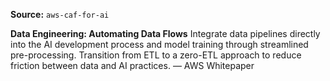 **Source:** `aws-caf-for-ai`

**Data Engineering: Automating Data Flows**
Integrate data pipelines directly into the AI development process and model training through streamlined pre-processing. Transition from ETL to a zero-ETL approach to reduce friction between data and AI practices. — AWS Whitepaper
